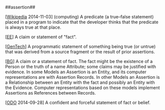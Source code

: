 ##assertion##

\[[Wikipedia](https://en.wikipedia.org/wiki/Assertion_%28software_development%29) 2014-11-03\] (computing) A predicate (a true–false statement) placed in a program to indicate that the developer thinks that the predicate is always true at that place.

\[[EE](SOURCES.md#EE)\] A claim or statement of "fact".

\[[GenTech](SOURCES.md#GenTech)\] A programmatic statement of something being true (or untrue) that was derived from a source fragment or the result of prior assertions.

\[[BG](SOURCES.md#BG)\] A claim or a statement of fact. The fact might be the existence of a Person or the truth of a name Attribute; some claims may be justified with evidence. In some Models an Assertion is an Entity, and its computer representations are with Assertion Records. In other Models an Assertion is a Relationship between an Entity with the fact and possibly an Entity with the Evidence. Computer representations based on these models implement Assertions as References between Records.

\[[ODO](http://www.oxforddictionaries.com/definition/english/assertion) 2014-09-28\] A confident and forceful statement of fact or belief.

